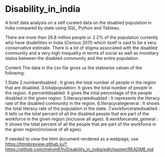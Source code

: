 # Disability_in_india
A brief data analysis on a self curated data on the disabled population in India compared by state using SQL, Python and Tableau.

There are more than 26.8 million people or 2.2% of the population currently who have disabilities in India (Census 2011) which itself is said to be a very conservative estimate. There is a lot of stigma associated with the disabled community and a very high inequality in terms of social as well as monetary status between the disabled community and the entire population.

Content
The data in the csv file gives us the statewise values of the following:

1.State
2.numberdisabled : It gives the total number of people in the region that are disabled. 3.totalpopulation: It gives the total number of people in the region.
4.percentdisabled: It gives the total percentage of the people disabled in the given region. 5.literacyratedisabled : It represents the literacy rate of the disabled community in the region. 6.literacyrategeneral : It shows the total literacy rate of the population in the state. 7.workforceratedisabled : It tells us the total percent of all the disabled people that are part of the workforce in the given region.(inclusive all ages). 8.workforcerate_general : It shows the total percent of all the people that are part of the workforce in the given region(inclusive of all ages).

If needed to view the html document rendered as a webpage, use
https://htmlpreview.github.io/?https://github.com/melvin97n/Disability_in_india/edit/master/README.md
